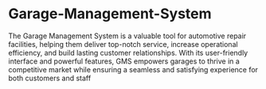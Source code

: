 # Garage-Management-System
The Garage Management System is a valuable tool for automotive repair facilities, helping them deliver top-notch service, increase operational efficiency, and build lasting customer relationships. With its user-friendly interface and powerful features, GMS empowers garages to thrive in a competitive market while ensuring a seamless and satisfying experience for both customers and staff
